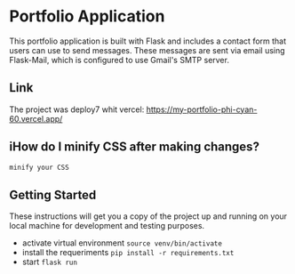 # Portfolio Application

This portfolio application is built with Flask and includes a contact form that users can use to send messages. These messages are sent via email using Flask-Mail, which is configured to use Gmail's SMTP server.


## Link

The project was deploy7 whit vercel: https://my-portfolio-phi-cyan-60.vercel.app/


## iHow do I minify CSS after making changes?
```bash
minify your CSS
```

## Getting Started
These instructions will get you a copy of the project up and running on your local machine for development and testing purposes.

* activate virtual environment ```source venv/bin/activate```
* install the requeriments ```pip install -r requirements.txt```
* start ```flask run```




